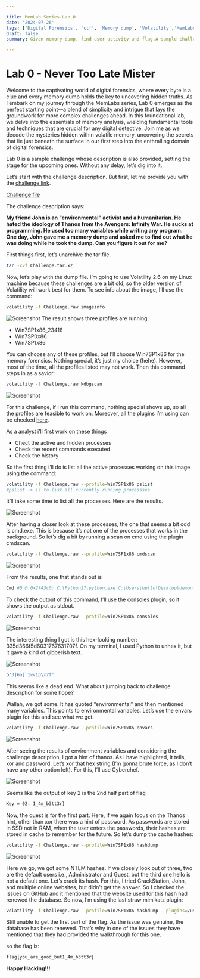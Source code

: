 ```yaml
---

title: MemLab Series-Lab 0
date: '2024-07-26'
tags: ['Digital Forensics', 'ctf', 'Memory dump', 'Volatility','MemLabs']
draft: false
summary: Given memory dump, find user activity and flag.A sample challenge.

---
```



# **Lab 0 - Never Too Late Mister**
Welcome to the captivating world of digital forensics, where every byte is a clue and every memory dump holds the key to uncovering hidden truths. As I embark on my journey through the MemLabs series, Lab 0 emerges as the perfect starting point—a blend of simplicity and intrigue that lays the groundwork for more complex challenges ahead. In this foundational lab, we delve into the essentials of memory analysis, wielding fundamental tools and techniques that are crucial for any digital detective. Join me as we decode the mysteries hidden within volatile memory, uncovering the secrets that lie just beneath the surface in our first step into the enthralling domain of digital forensics.

Lab 0 is a sample challenge whose description is also provided, setting the stage for the upcoming ones. Without any delay, let’s dig into it.

Let’s start with the challenge description. But first, let me provide you with the [challenge link](https://github.com/stuxnet999/MemLabs/tree/master).

[Challenge file](https://drive.google.com/file/d/1MjMGRiPzweCOdikO3DTaVfbdBK5kyynT/view)

The challenge description says:

**My friend John is an "environmental" activist and a humanitarian. He hated the ideology of Thanos from the Avengers: Infinity War. He sucks at programming. He used too many variables while writing any program. One day, John gave me a memory dump and asked me to find out what he was doing while he took the dump. Can you figure it out for me?**

First things first, let’s unarchive the tar file.

```bash
tar -xvf Challenge.tar.xz
```

Now, let’s play with the dump file. I’m going to use Volatility 2.6 on my Linux machine because these challenges are a bit old, so the older version of Volatility will work best for them. To see info about the image, I’ll use the command:

```bash
volatility -f Challenge.raw imageinfo
```
![Screenshot](/static/writeups/Digital_forensics/Memlabs/lab0/img1.png)
The result shows three profiles are running:

- Win7SP1x86_23418
- Win7SP0x86
- Win7SP1x86

You can choose any of these profiles, but I’ll choose Win7SP1x86 for the memory forensics. Nothing special, it’s just my choice (hehe). However, most of the time, all the profiles listed may not work. Then this command steps in as a savior:

```bash
volatility -f Challenge.raw kdbgscan
```

![Screenshot](/static/writeups/Digital_forensics/Memlabs/lab0/img2.png)

For this challenge, if I run this command, nothing special shows up, so all the profiles are feasible to work on. Moreover, all the plugins I’m using can be checked [here](https://github.com/volatilityfoundation/volatility/wiki/Command-Reference). 

As a analyst i’ll first work on these things

- Chect the active and hidden processes
- Check the recent commands executed
- Check the history

So the first thing i’ll do is list all the active processes working on this image using the command:

```bash
volatility -f Challenge.raw --profile=Win7SP1x86 pslist
#pslist -> is to list all currently running processses
```

It’ll take some time to list all the processes. Here are the results.  

![Screenshot](/static/writeups/Digital_forensics/Memlabs/lab0/img3.png)

After having a closer look at these processes, the one that seems a bit odd is cmd.exe. This is because it’s not one of the processes that works in the background. So let’s dig a bit by running a scan on cmd using the plugin cmdscan.

```bash
volatility -f Challenge.raw --profile=Win7SP1x86 cmdscan
```

![Screenshot](/static/writeups/Digital_forensics/Memlabs/lab0/img4.png)

From the results, one that stands out is 

```bash
Cmd #0 @ 0x2f43c0: C:\Python27\python.exe C:\Users\hello\Desktop\demon.py.txt
```

To check the output of this command, I’ll use the consoles plugin, so it shows the output as stdout.

```bash
volatility -f Challenge.raw --profile=Win7SP1x86 consoles
```

![Screenshot](/static/writeups/Digital_forensics/Memlabs/lab0/img5.png)

The interesting thing I got is this hex-looking number: 335d366f5d6031767631707f. On my terminal, I used Python to unhex it, but it gave a kind of gibberish text.

![Screenshot](/static/writeups/Digital_forensics/Memlabs/lab0/img6.png)

```bash
b'3]6o]`1vv1p\x7f'
```

This seems like a dead end. What about jumping back to challenge description for some hope?

Wallah, we got some. It has quoted “environmental” and then mentioned many variables. This points to environmental variables. Let’s use the envars plugin for this and see what we get.

```bash
volatility -f Challenge.raw --profile=Win7SP1x86 envars
```

![Screenshot](/static/writeups/Digital_forensics/Memlabs/lab0/img7.png)

After seeing the results of environment variables and considering the challenge description, I got a hint of thanos. As I have highlighted, it tells, xor and password. Let’s xor that hex string (I’m gonna brute force, as I don’t have any other option left). For this, I’ll use Cyberchef.

![Screenshot](/static/writeups/Digital_forensics/Memlabs/lab0/img8.png)

Seems like the output of key 2 is the 2nd half part of flag

```bash
Key = 02: 1_4m_b3tt3r}
```

Now, the quest is for the first part. Here, if we again focus on the Thanos hint, other than xor there was a hint of password. As passwords are stored in SSD not in RAM, when the user enters the passwords, their hashes are stored in cache to remember for the future. So let’s dump the cache hashes:

```bash
volatility -f Challenge.raw --profile=Win7SP1x86 hashdump
```

![Screenshot](/static/writeups/Digital_forensics/Memlabs/lab0/img9.png)

Here we go, we got some NTLM hashes. If we closely look out of three, two are the default users i.e., Administrator and Guest, but the third one hello is not a default one. Let’s crack its hash. For this, I tried CrackStation, John, and multiple online websites, but didn’t get the answer. So I checked the issues on GitHub and it mentioned that the website used for this hash had renewed the database. So now, I’m using the last straw mimikatz plugin:

```bash
volatility -f Challenge.raw --profile=Win7SP1x86 hashdump --plugins=/usr/bin/volatility-plugins/plugins mimkatz
```

Still unable to get the first part of the flag. As the issue was genuine, the database has been renewed. That’s why in one of the issues they have mentioned that they had provided the walkthrough for this one.

so the flag is:

```bash
flag{you_are_good_but1_4m_b3tt3r}
```
**Happy Hacking!!!**